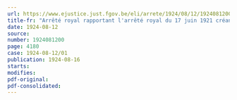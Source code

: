 ```yaml
---
url: https://www.ejustice.just.fgov.be/eli/arrete/1924/08/12/1924081200/justel
title-fr: "Arrêté royal rapportant l'arrêté royal du 17 juin 1921 créant une inspection générale des beaux-arts"
date: 1924-08-12
source:
number: 1924081200
page: 4180
case: 1924-08-12/01
publication: 1924-08-16
starts:
modifies:
pdf-original:
pdf-consolidated:
---
```


